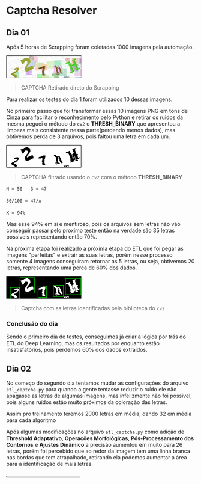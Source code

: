 # Captcha Resolver

## Dia 01

Após 5 horas de Scrapping foram coletadas 1000 imagens pela automação.

![Captcha normal](./images/captcha_screenshot_1.png)

> CAPTCHA Retirado direto do Scrapping

Para realizar os testes do dia 1 foram utilizados 10 dessas imagens.

No primeiro passo que foi transformar essas 10 imagens PNG em tons de Cinza para facilitar o reconhecimento pelo Python e retirar os ruidos da mesma,peguei o método do `cv2` o **THRESH_BINARY** que apresentou a limpeza mais consistente nessa parte(perdendo menos dados), mas obtivemos perda de 3 arquivos, pois faltou uma letra em cada um.

![Captcha Cinza](./images/captcha0.png)

> CAPTCHA filtrado usando o `cv2` com o método **THRESH_BINARY**

```
N = 50 - 3 = 47

50/100 = 47/x

X = 94%
```

Mas esse 94% em si é mentiroso, pois os arquivos sem letras não vão conseguir passar pelo proximo teste então na verdade são 35 letras possiveis representando então 70%.

Na próxima etapa foi realizado a próxima etapa do ETL que foi pegar as imagens "perfeitas" e extrair as suas letras, porém nesse processo somente 4 imagens conseguiram retornar as 5 letras, ou seja, obtivemos 20 letras, representando uma perca de 60% dos dados.

![Captcha letras separadas](./images/captcha0_contours.png)

> Captcha com as letras identificadas pela biblioteca do `cv2`


### Conclusão do dia

Sendo o primeiro dia de testes, conseguimos já criar a lógica por trás do ETL do Deep Learning, mas os resultados por enquanto estão insatisfatórios, pois perdemos 60% dos dados extraídos.


## Dia 02

No começo do segundo dia tentamos mudar as configurações do arquivo `etl_captcha.py` para quando a gente tentasse reduzir o ruído ele não apagasse as letras de algumas imagens, mas infelizmente não foi possivel, pois alguns ruídos estão muito próximos da coloração das letras.

Assim pro treinamento teremos 2000 letras em média, dando 32 em média para cada algoritmo

Após algumas modificações no arquivo `etl_captcha.py` como adição de **Threshold Adaptativo**, **Operações Morfológicas**, **Pós-Processamento dos Contornos** e **Ajustes Dinâmico** a precisão aumentou em muito para 26 letras, porém foi percebido que ao redor da imagem tem uma linha branca nas bordas que tem atrapalhado, retirando ela podemos aumentar a área para a identificação de mais letras.

![Linha branca](./images/captcha3_letra2.png)